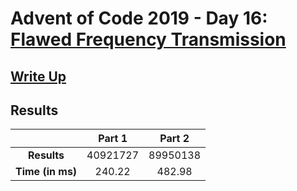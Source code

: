 # Advent of Code 2019 - Day 16: [Flawed Frequency Transmission](https://adventofcode.com/2019/day/16)

## [Write Up](https://codingap.github.io/advent-of-code/writeups/2019/day16)

## Results

|                  | **Part 1** | **Part 2** |
| :--------------: | :--------: | :--------: |
|   **Results**    | 40921727 | 89950138 |
| **Time (in ms)** | 240.22 | 482.98 |

